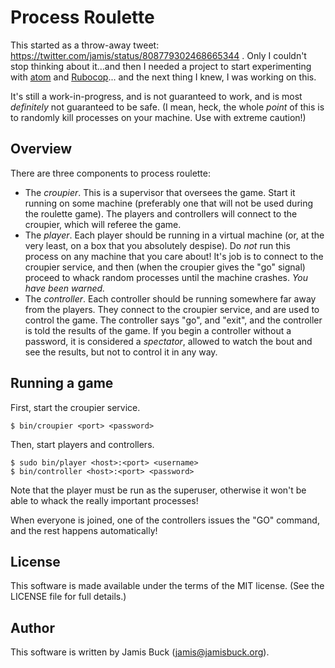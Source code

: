 # Process Roulette

This started as a throw-away tweet:
https://twitter.com/jamis/status/808779302468665344 . Only I couldn't stop
thinking about it...and then I needed a project to start experimenting with
[atom](https://atom.io/) and [Rubocop](http://rubocop.readthedocs.io/en/latest/)...
and the next thing I knew, I was working on this.

It's still a work-in-progress, and is not guaranteed to work, and is most
_definitely_ not guaranteed to be safe. (I mean, heck, the whole _point_ of
this is to randomly kill processes on your machine. Use with extreme
caution!)


## Overview

There are three components to process roulette:

* The _croupier_. This is a supervisor that oversees the game. Start it running
  on some machine (preferably one that will not be used during the roulette
  game). The players and controllers will connect to the croupier, which will
  referee the game.
* The _player_. Each player should be running in a virtual machine (or, at the
  very least, on a box that you absolutely despise). Do _not_ run this process
  on any machine that you care about! It's job is to connect to the croupier
  service, and then (when the croupier gives the "go" signal) proceed to whack
  random processes until the machine crashes. _You have been warned._
* The _controller_. Each controller should be running somewhere far away from
  the players. They connect to the croupier service, and are used to control
  the game. The controller says "go", and "exit", and the controller is told
  the results of the game. If you begin a controller without a password, it is
  considered a _spectator_, allowed to watch the bout and see the results, but
  not to control it in any way.


## Running a game

First, start the croupier service.

    $ bin/croupier <port> <password>

Then, start players and controllers.

    $ sudo bin/player <host>:<port> <username>
    $ bin/controller <host>:<port> <password>

Note that the player must be run as the superuser, otherwise it won't be able
to whack the really important processes!

When everyone is joined, one of the controllers issues the "GO" command, and
the rest happens automatically!


## License

This software is made available under the terms of the MIT license. (See the
LICENSE file for full details.)


## Author

This software is written by Jamis Buck (<jamis@jamisbuck.org>).

